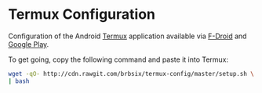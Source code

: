 # Termux Configuration

Configuration of the Android [Termux](http://termux.com/) application available via [F-Droid](https://f-droid.org/repository/browse/?fdid=com.termux) and [Google Play](https://play.google.com/store/apps/details?id=com.termux).

To get going, copy the following command and paste it into Termux:


```bash
wget -qO- http://cdn.rawgit.com/brbsix/termux-config/master/setup.sh \
| bash
```
